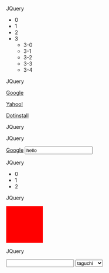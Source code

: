 <!DOCTYPE html>
<html lang="ja">
<head>
  <meta charset="utf-8">
  <title>JQueryの練習</title>
</head>
<body>
  <p>JQuery</p>
  <ul id="main">
    <li>0</li>
    <li class= "item">1</li>
    <li class= "item">2</li>
    <li>
      3
      <ul id="sub">
        <li>3-0</li>
        <li>3-1</li>
        <li class= "item">3-2</li>
        <li class= "item">3-3</li>
        <li>3-4</li>
      </ul>
    </li>
  </ul>
  <script src="https://code.jquery.com/jquery-3.3.1.min.js"></script>
  <script>
    $("#sub > li:eq(2)").siblings().css('color', 'blue');
  </script>
</body>

</html>









<!DOCTYPE html>
<html lang="ja">
<head>
  <meta charset="utf-8">
  <title>JQueryの練習</title>
</head>
<body>
  <p>JQuery</p>
  <p><a href="http://google.com">Google</a></p>
  <p><a href="http://yahoo.co.jp">Yahoo!</a></p>
  <p><a href="http://dotinstall.com">Dotinstall</a></p>

  <script src="https://code.jquery.com/jquery-3.3.1.min.js"></script>
  <script>
    $(function(){
      $('a[href$=com]').css('background', 'skyblue');
      $('a[href*=google]').css('background', 'skyblue');
    });
  </script>
</body>

</html>








<!DOCTYPE html>
<html lang="ja">
<head>
  <meta charset="utf-8">
  <title>JQueryの練習</title>
  <style>
    .myStyle {
      border: 5px solid green;
      font-size: 48px;
    }
  </style>
</head>
<body>
  <p>JQuery</p>

  <script src="https://code.jquery.com/jquery-3.3.1.min.js"></script>
  <script>
    $(function(){
      // $('p').css('color', 'brown').css('background', 'pink');
      // console.log($('p').css('color'));

      $('p').addClass('myStyle');

    });
  </script>
</body>

</html>












<!DOCTYPE html>
<html lang="ja">
<head>
  <meta charset="utf-8">
  <title>JQueryの練習</title>
</head>
<body>
  <p>JQuery</p>
  <a href="http://google.com" data-sitename="google">Google</a>
  <input type="text" value="hello">

  <script src="https://code.jquery.com/jquery-3.3.1.min.js"></script>
  <script>
    $(function() {
      // console.log($('a').attr('href'));
      // $('a').attr('href', 'http://google.co.jp');
      // console.log($('a').data('sitename'));
      // $('p').text('Just Changed');
      // $('p').html('<a href="">click me!</a>');
      // console.log($('input').val());
      // $('input').val('hello, again!');
      // $('p').empty();
      $('p').remove();
    });
  </script>
</body>

</html>












<!DOCTYPE html>
<html lang="ja">
<head>
  <meta charset="utf-8">
  <title>JQueryの練習</title>
</head>
<body>
  <p>JQuery</p>
  <ul>
    <li>0</li>
    <li>1</li>
    <li>2</li>
  </ul>
  <script src="https://code.jquery.com/jquery-3.3.1.min.js"></script>
  <script>
    $(function() {
      var li = $('<li>').text('just added');
      // $('ul > li:eq(1)').before(li);
      // li.insertBefore($('ul > li:eq(1)'));
      // $('ul').prepend(li);
      li.appendTo($('ul'));
    });
  </script>
</body>
</html>





<!DOCTYPE html>
<html lang="ja">
<head>
  <meta charset="utf-8">
  <title>JQueryの練習</title>
</head>
<body>
  <p>JQuery</p>
  <div id="box" style="width:100px; height:100px; background:red;"></div>
  <script src="https://code.jquery.com/jquery-3.3.1.min.js"></script>
  <script>
    $(function() {
      // $('#box').hide('800');
      // $('#box').fadeOut(800);
      // $('#box').toggle(800);
      // $('#box').fadeOut(800, function() {
      //   alert("gone!");
      // });

      $('#box').click(function() {
        alert("hi!");
      })
      $('#box')
      .mouseover(function() {
        $(this).css('background','green');
      })
      .mouseout(function() {
        $(this).css('background','red');
      })
      .mousemove(function(e) {
        $(this).text(e.pageX);
      })

    });
  </script>
</body>
</html>













<!DOCTYPE html>
<html lang="ja">
<head>
  <meta charset="utf-8">
  <title>JQueryの練習</title>
</head>
<body>
  <p>JQuery</p>
  <input type="text" id="name">
  <select id="members" name="members">
    <option>taguchi</option>
    <option>fkoji</option>
    <option>dotinstall</option>
  <script src="https://code.jquery.com/jquery-3.3.1.min.js"></script>
  <script>
    $(function() {
      $('#name')
       .focus(function() {
         $(this).css('background', 'lightgreen');
       })
       .blur(function() {
         $(this).css('background', 'white');
       });
      $('#members').change(function() {
        alert('changed!');
      });

    });
  </script>
</body>
</html>









<!DOCTYPE html>
<html lang="ja">
<head>
  <meta charset="utf-8">
  <title>JQueryの練習</title>
</head>
<body>
  <p>JQuery</p>
  <button>Add!</button>
  <script src="https://code.jquery.com/jquery-3.3.1.min.js"></script>
  <script>
    $(function() {

      $('button').click(function() {
        var p = $('<p>').text('vanish!').addClass('vanish');
        $(this).before(p);
      });

      $('body').on('click', '.vanish', function() {
        $(this).remove();
      });
    });
  </script>
</body>
</html>





<!DOCTYPE html>
<html lang="ja">
<head>
  <meta charset="utf-8">
  <title>JQueryの練習</title>
</head>
<body>
  <p>JQuery</p>
  <button>もっと読む</button>
  <div id="result"></div>

  <script src="https://code.jquery.com/jquery-3.3.1.min.js"></script>
  <script>
    $(function() {
      $('button').click(function() {
        $('#result').load('more.html', function {
          $('message').css('color', 'red');
      });
    });
  </script>
</body>
</html>








<!DOCTYPE html>
<html lang="ja">
<head>
  <meta charset="utf-8">
  <title>JQueryの練習</title>
</head>
<body>
  <p>JQuery</p>

  <p>
    <input type="text" name="name" id="name">
    <input type="button" id="greet" value="Greet!">
  </p>
  <div id="result"></div>

  <script src="https://code.jquery.com/jquery-3.3.1.min.js"></script>
  <script>
    $(function() {
      $('#greet').click(function() {
       $.get('greet.php', {
         name: $('#name').val()
       }, function(data) {
         $('#result').html(data.message + '(' + data.length + ')');
       });
      });
    });
  </script>
</body>
</html>






<?php

// echo htmlspecialchars("hi!" . $.GET['name'], ENT_QUOTES, "utf-8");

$rs = array(
  "message" => htmlspecialchars("hi!" . $.GET['name'], ENT_QUOTES, "utf-8")
  "length" => strlen($_GET['name'])
);

header('Content-Type: application/jason; charset=utf-8');
echo json_encode($rs);






